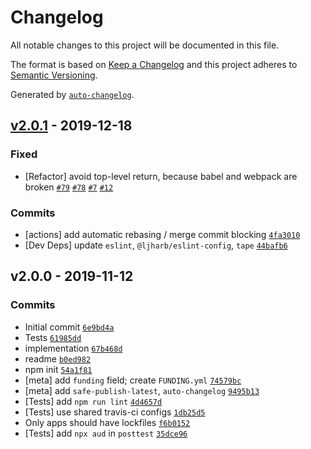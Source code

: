 # Changelog

All notable changes to this project will be documented in this file.

The format is based on [Keep a Changelog](https://keepachangelog.com/en/1.0.0/)
and this project adheres to [Semantic Versioning](https://semver.org/spec/v2.0.0.html).

Generated by [`auto-changelog`](https://github.com/CookPete/auto-changelog).

## [v2.0.1](https://github.com/inspect-js/is-weakmap/compare/v2.0.0...v2.0.1) - 2019-12-18

### Fixed

- [Refactor] avoid top-level return, because babel and webpack are broken [`#79`](https://github.com/inspect-js/node-deep-equal/issues/79) [`#78`](https://github.com/inspect-js/node-deep-equal/issues/78) [`#7`](https://github.com/es-shims/Promise.allSettled/issues/7) [`#12`](https://github.com/airbnb/js-shims/issues/12)

### Commits

- [actions] add automatic rebasing / merge commit blocking [`4fa3010`](https://github.com/inspect-js/is-weakmap/commit/4fa301026787589c5a061072fda64b11d65bda18)
- [Dev Deps] update `eslint`, `@ljharb/eslint-config`, `tape` [`44bafb6`](https://github.com/inspect-js/is-weakmap/commit/44bafb65829d687fcf8205d0c451cc407d96463c)

## v2.0.0 - 2019-11-12

### Commits

- Initial commit [`6e9bd4a`](https://github.com/inspect-js/is-weakmap/commit/6e9bd4a0d61deadbf40d9875033ebdf430924236)
- Tests [`61985dd`](https://github.com/inspect-js/is-weakmap/commit/61985ddf042687f2c6d8c884200f576e9cc0f29d)
- implementation [`67b468d`](https://github.com/inspect-js/is-weakmap/commit/67b468db3390671c14ad656d3489e7422151b2bf)
- readme [`b0ed982`](https://github.com/inspect-js/is-weakmap/commit/b0ed9826547c25cfe2ed0c6e1258d407cb76e6f4)
- npm init [`54a1f81`](https://github.com/inspect-js/is-weakmap/commit/54a1f815702bde057a83d6bc0d69816c3644d698)
- [meta] add `funding` field; create `FUNDING.yml` [`74579bc`](https://github.com/inspect-js/is-weakmap/commit/74579bc96345f9d15392b384d765204f398fb3c3)
- [meta] add `safe-publish-latest`, `auto-changelog` [`9495b13`](https://github.com/inspect-js/is-weakmap/commit/9495b13cea989c344fbb5747f1471feb24f35959)
- [Tests] add `npm run lint` [`4d4657d`](https://github.com/inspect-js/is-weakmap/commit/4d4657d396ec9e2b6625b937fcc8794bd5583fd3)
- [Tests] use shared travis-ci configs [`1db25d5`](https://github.com/inspect-js/is-weakmap/commit/1db25d515fa042c39828c3cbfac65667722a679b)
- Only apps should have lockfiles [`f6b0152`](https://github.com/inspect-js/is-weakmap/commit/f6b015293a4702c9cb7672a364d725ae6cc8bca8)
- [Tests] add `npx aud` in `posttest` [`35dce96`](https://github.com/inspect-js/is-weakmap/commit/35dce964f73ef11237d12b0759468526e0e628a2)
